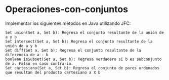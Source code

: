# Operaciones-con-conjuntos
Implementar los siguientes métodos en Java utilizando JFC:

    Set union(Set a, Set b): Regresa el conjunto resultante de la unión de a y b
    Set intersect(Set a, Set b): Regresa el conjunto resultante de la unión de a y b
    Set diff(Set a, Set b): Regresa el conjunto resultante de la diferencia de a - b
    boolean isSubset(Set a, Set b): Regresa verdadero si b es subconjunto de a. Falso en caso contrario.
    Set cartesiano(Set a, Set b): Regresa el conjunto de pares ordenados que resultan del producto cartesiano a X b
